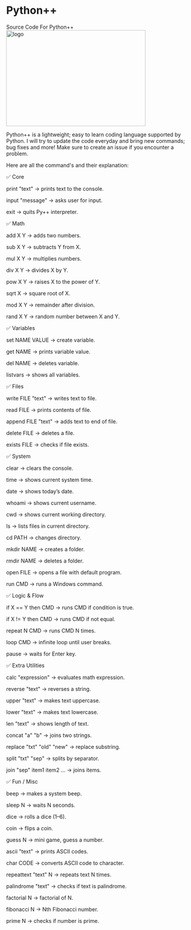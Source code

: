 # Python++
Source Code For Python++
<img width="373" height="257" alt="logo" src="https://github.com/user-attachments/assets/9d5abee2-a17a-4770-89bd-1fd544a93a76" />

Python++ is a lightweight; easy to learn coding language supported by Python. I will try to update the code everyday and bring new commands; bug fixes and more! Make sure to create an issue if you encounter a problem.

Here are all the command's and their explanation:

✅ Core

print "text" → prints text to the console.

input "message" → asks user for input.

exit → quits Py++ interpreter.

✅ Math

add X Y → adds two numbers.

sub X Y → subtracts Y from X.

mul X Y → multiplies numbers.

div X Y → divides X by Y.

pow X Y → raises X to the power of Y.

sqrt X → square root of X.

mod X Y → remainder after division.

rand X Y → random number between X and Y.

✅ Variables

set NAME VALUE → create variable.

get NAME → prints variable value.

del NAME → deletes variable.

listvars → shows all variables.

✅ Files

write FILE "text" → writes text to file.

read FILE → prints contents of file.

append FILE "text" → adds text to end of file.

delete FILE → deletes a file.

exists FILE → checks if file exists.

✅ System

clear → clears the console.

time → shows current system time.

date → shows today’s date.

whoami → shows current username.

cwd → shows current working directory.

ls → lists files in current directory.

cd PATH → changes directory.

mkdir NAME → creates a folder.

rmdir NAME → deletes a folder.

open FILE → opens a file with default program.

run CMD → runs a Windows command.

✅ Logic & Flow

if X == Y then CMD → runs CMD if condition is true.

if X != Y then CMD → runs CMD if not equal.

repeat N CMD → runs CMD N times.

loop CMD → infinite loop until user breaks.

pause → waits for Enter key.

✅ Extra Utilities

calc "expression" → evaluates math expression.

reverse "text" → reverses a string.

upper "text" → makes text uppercase.

lower "text" → makes text lowercase.

len "text" → shows length of text.

concat "a" "b" → joins two strings.

replace "txt" "old" "new" → replace substring.

split "txt" "sep" → splits by separator.

join "sep" item1 item2 ... → joins items.

✅ Fun / Misc

beep → makes a system beep.

sleep N → waits N seconds.

dice → rolls a dice (1–6).

coin → flips a coin.

guess N → mini game, guess a number.

ascii "text" → prints ASCII codes.

char CODE → converts ASCII code to character.

repeattext "text" N → repeats text N times.

palindrome "text" → checks if text is palindrome.

factorial N → factorial of N.

fibonacci N → Nth Fibonacci number.

prime N → checks if number is prime.
